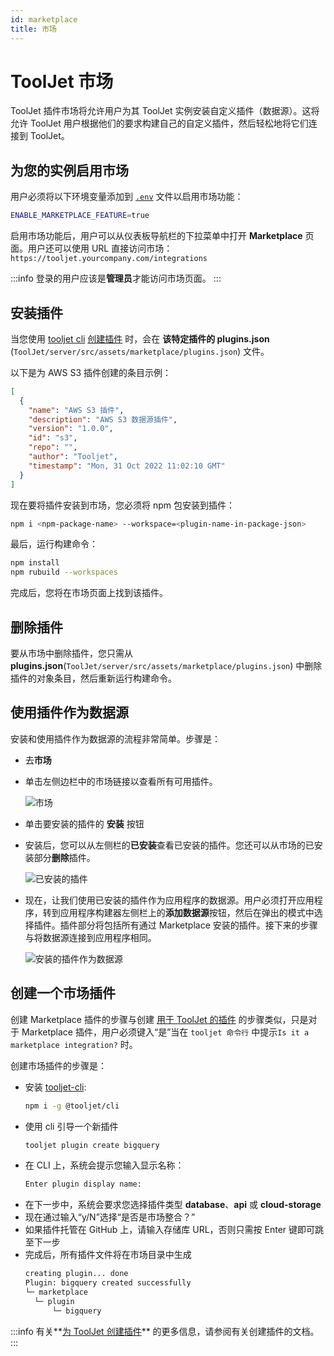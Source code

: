 ```yaml
---
id: marketplace
title: 市场
---
```

# ToolJet 市场

ToolJet 插件市场将允许用户为其 ToolJet 实例安装自定义插件（数据源）。这将允许 ToolJet 用户根据他们的要求构建自己的自定义插件，然后轻松地将它们连接到 ToolJet。

## 为您的实例启用市场

用户必须将以下环境变量添加到 [`.env`](/docs/setup/env-vars#marketplace-feature-enable--optional-) 文件以启用市场功能：

```bash
ENABLE_MARKETPLACE_FEATURE=true
```

启用市场功能后，用户可以从仪表板导航栏的下拉菜单中打开 **Marketplace** 页面。用户还可以使用 URL 直接访问市场：`https://tooljet.yourcompany.com/integrations`

:::info
登录的用户应该是**管理员**才能访问市场页面。
:::

## 安装插件

当您使用 [tooljet cli](https://www.npmjs.com/package/@tooljet/cli) [创建插件](#creating-a-marketplace-plugin) 时，会在 **该特定插件的 plugins.json** (`ToolJet/server/src/assets/marketplace/plugins.json`) 文件。

以下是为 AWS S3 插件创建的条目示例：

```json
[
  {
    "name": "AWS S3 插件",
    "description": "AWS S3 数据源插件",
    "version": "1.0.0",
    "id": "s3",
    "repo": "",
    "author": "Tooljet",
    "timestamp": "Mon, 31 Oct 2022 11:02:10 GMT"
  }
]
```

现在要将插件安装到市场，您必须将 npm 包安装到插件：

```bash
npm i <npm-package-name> --workspace=<plugin-name-in-package-json>
```

最后，运行构建命令：

```bash
npm install
npm rubuild --workspaces
```

完成后，您将在市场页面上找到该插件。


## 删除插件

要从市场中删除插件，您只需从 **plugins.json**(`ToolJet/server/src/assets/marketplace/plugins.json`) 中删除插件的对象条目，然后重新运行构建命令。

## 使用插件作为数据源

安装和使用插件作为数据源的流程非常简单。步骤是：
- 去**市场**
- 单击左侧边栏中的市场链接以查看所有可用插件。
    <div style={{textAlign: 'center'}}>

    <img className="screenshot-full" src="/img/marketplace/marketplacemain.png" alt="市场" />

    </div>
- 单击要安装的插件的 **安装** 按钮
- 安装后，您可以从左侧栏的**已安装**查看已安装的插件。您还可以从市场的已安装部分**删除**插件。
    <div style={{textAlign: 'center'}}>

    <img className="screenshot-full" src="/img/marketplace/installed.png" alt="已安装的插件" />

    </div>
- 现在，让我们使用已安装的插件作为应用程序的数据源。用户必须打开应用程序，转到应用程序构建器左侧栏上的**添加数据源**按钮，然后在弹出的模式中选择插件。插件部分将包括所有通过 Marketplace 安装的插件。接下来的步骤与将数据源连接到应用程序相同。
    <div style={{textAlign: 'center'}}>

    <img className="screenshot-full" src="/img/marketplace/datasource.png" alt="安装的插件作为数据源" />

    </div>

## 创建一个市场插件

创建 Marketplace 插件的步骤与创建 [用于 ToolJet 的插件](/docs/contributing-guide/tutorials/creating-a-plugin) 的步骤类似，只是对于 Marketplace 插件，用户必须键入“是”当在 `tooljet 命令行` 中提示`Is it a marketplace integration?` 时。

创建市场插件的步骤是：

- 安装 [tooljet-cli](https://www.npmjs.com/package/@tooljet/cli):
  ```bash
  npm i -g @tooljet/cli
  ```
- 使用 cli 引导一个新插件
  ```bash
  tooljet plugin create bigquery
  ```
- 在 CLI 上，系统会提示您输入显示名称：
  ```bash
  Enter plugin display name:
  ```
- 在下一步中，系统会要求您选择插件类型 **database**、**api** 或 **cloud-storage**
- 现在通过输入“y/N”选择“是否是市场整合？”
- 如果插件托管在 GitHub 上，请输入存储库 URL，否则只需按 Enter 键即可跳至下一步
- 完成后，所有插件文件将在市场目录中生成
  ```bash
  creating plugin... done
  Plugin: bigquery created successfully
  └─ marketplace
    └─ plugin
        └─ bigquery
  ```

:::info
有关**[为 ToolJet 创建插件](/docs/contributing-guide/tutorials/creating-a-plugin)** 的更多信息，请参阅有关创建插件的文档。
:::
